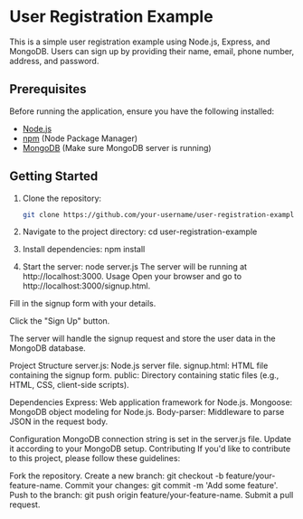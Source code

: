 # User Registration Example

This is a simple user registration example using Node.js, Express, and MongoDB. Users can sign up by providing their name, email, phone number, address, and password.

## Prerequisites

Before running the application, ensure you have the following installed:

- [Node.js](https://nodejs.org/)
- [npm](https://www.npmjs.com/) (Node Package Manager)
- [MongoDB](https://www.mongodb.com/try/download/community) (Make sure MongoDB server is running)

## Getting Started

1. Clone the repository:

   ```bash
   git clone https://github.com/your-username/user-registration-example.git
1. Navigate to the project directory:
   cd user-registration-example

2. Install dependencies:
  npm install
3. Start the server:
   node server.js
The server will be running at http://localhost:3000.
Usage
Open your browser and go to http://localhost:3000/signup.html.

Fill in the signup form with your details.

Click the "Sign Up" button.

The server will handle the signup request and store the user data in the MongoDB database.

Project Structure
server.js: Node.js server file.
signup.html: HTML file containing the signup form.
public: Directory containing static files (e.g., HTML, CSS, client-side scripts).

Dependencies
Express: Web application framework for Node.js.
Mongoose: MongoDB object modeling for Node.js.
Body-parser: Middleware to parse JSON in the request body.

Configuration
MongoDB connection string is set in the server.js file. Update it according to your MongoDB setup.
Contributing
If you'd like to contribute to this project, please follow these guidelines:

Fork the repository.
Create a new branch: git checkout -b feature/your-feature-name.
Commit your changes: git commit -m 'Add some feature'.
Push to the branch: git push origin feature/your-feature-name.
Submit a pull request.



